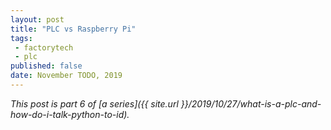 ```yaml
---
layout: post
title: "PLC vs Raspberry Pi"
tags:
 - factorytech
 - plc
published: false
date: November TODO, 2019
---
```


*This post is part 6 of [a series]({{ site.url }}/2019/10/27/what-is-a-plc-and-how-do-i-talk-python-to-id).*
